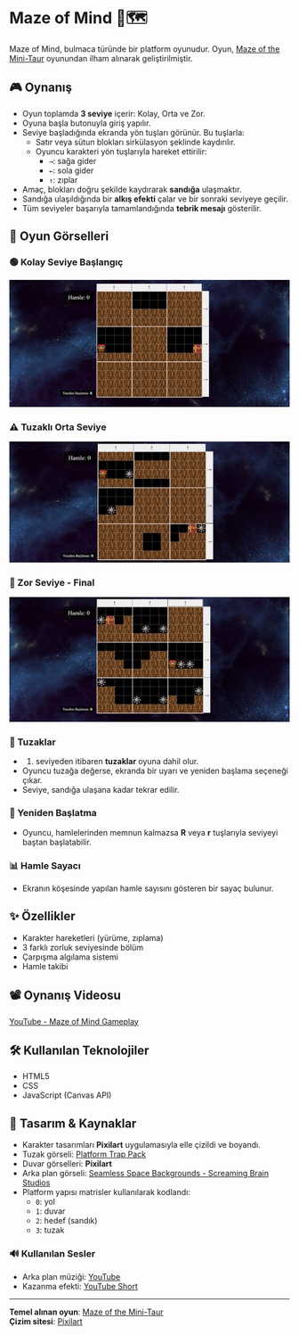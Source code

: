 # Maze of Mind 🧠🗺️

Maze of Mind, bulmaca türünde bir platform oyunudur. Oyun, [Maze of the Mini-Taur](https://z-richman.itch.io/maze-of-the-mini-taur) oyunundan ilham alınarak geliştirilmiştir.

## 🎮 Oynanış

- Oyun toplamda **3 seviye** içerir: Kolay, Orta ve Zor.
- Oyuna başla butonuyla giriş yapılır.
- Seviye başladığında ekranda yön tuşları görünür. Bu tuşlarla:
    - Satır veya sütun blokları sirkülasyon şeklinde kaydırılır.
    - Oyuncu karakteri yön tuşlarıyla hareket ettirilir:
        - `→`: sağa gider
        - `←`: sola gider
        - `↑`: zıplar
- Amaç, blokları doğru şekilde kaydırarak **sandığa** ulaşmaktır.
- Sandığa ulaşıldığında bir **alkış efekti** çalar ve bir sonraki seviyeye geçilir.
- Tüm seviyeler başarıyla tamamlandığında **tebrik mesajı** gösterilir.

## 📸 Oyun Görselleri

### 🟢 Kolay Seviye Başlangıç
![Kolay Seviye](oyun-gorseli/maze-of-mind-level1.png)

### ⚠️ Tuzaklı Orta Seviye
![Orta Seviye](oyun-gorseli/maze-of-mind-level2.png)

### 🏁 Zor Seviye - Final
![Zor Seviye](oyun-gorseli/maze-of-mind-level3.png)

### 🧠 Tuzaklar

- 1. seviyeden itibaren **tuzaklar** oyuna dahil olur.
- Oyuncu tuzağa değerse, ekranda bir uyarı ve yeniden başlama seçeneği çıkar.
- Seviye, sandığa ulaşana kadar tekrar edilir.

### 🔁 Yeniden Başlatma

- Oyuncu, hamlelerinden memnun kalmazsa **R** veya **r** tuşlarıyla seviyeyi baştan başlatabilir.

### 📊 Hamle Sayacı

- Ekranın köşesinde yapılan hamle sayısını gösteren bir sayaç bulunur.

## ✨ Özellikler

- Karakter hareketleri (yürüme, zıplama)
- 3 farklı zorluk seviyesinde bölüm
- Çarpışma algılama sistemi
- Hamle takibi

## 📽️ Oynanış Videosu

[YouTube - Maze of Mind Gameplay](https://youtu.be/GQNcTEpHe5U)

## 🛠️ Kullanılan Teknolojiler

- HTML5
- CSS
- JavaScript (Canvas API)

## 🎨 Tasarım & Kaynaklar

- Karakter tasarımları **Pixilart** uygulamasıyla elle çizildi ve boyandı.
- Tuzak görseli: [Platform Trap Pack](https://bdragon1727.itch.io/platfrom-trap-and-weapon)
- Duvar görselleri: **Pixilart**
- Arka plan görseli: [Seamless Space Backgrounds - Screaming Brain Studios](https://screamingbrainstudios.itch.io/seamless-space-backgrounds)
- Platform yapısı matrisler kullanılarak kodlandı:
    - `0`: yol
    - `1`: duvar
    - `2`: hedef (sandık)
    - `3`: tuzak

### 🔊 Kullanılan Sesler

- Arka plan müziği: [YouTube](https://www.youtube.com/watch?v=ngWMQ0tUpmM)
- Kazanma efekti: [YouTube Short](https://www.youtube.com/shorts/N0VB82WW0uo)

---

**Temel alınan oyun**: [Maze of the Mini-Taur](https://z-richman.itch.io/maze-of-the-mini-taur)  
**Çizim sitesi**: [Pixilart](https://www.pixilart.com/)

